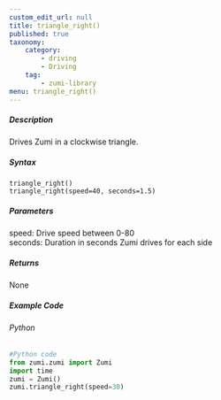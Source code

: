 ```yaml
---
custom_edit_url: null
title: triangle_right()
published: true
taxonomy:
    category:
        - driving
        - Driving
    tag:
        - zumi-library
menu: triangle_right()
---
```


##### Description
Drives Zumi in a clockwise triangle.

##### Syntax
```triangle_right()```<br />
```triangle_right(speed=40, seconds=1.5)```<br />

##### Parameters
speed: Drive speed between 0-80<br />
seconds: Duration in seconds Zumi drives for each side<br />

##### Returns
None

##### Example Code
###### Python
```python
#Python code
from zumi.zumi import Zumi
import time
zumi = Zumi()
zumi.triangle_right(speed=30)
```